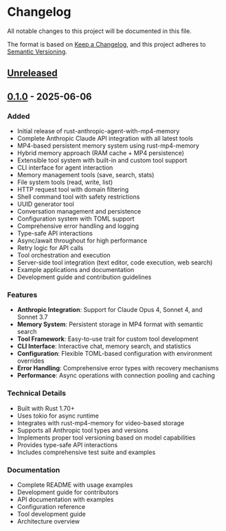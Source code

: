 # Changelog

All notable changes to this project will be documented in this file.

The format is based on [Keep a Changelog](https://keepachangelog.com/en/1.0.0/),
and this project adheres to [Semantic Versioning](https://semver.org/spec/v2.0.0.html).

## [Unreleased]

## [0.1.0] - 2025-06-06

### Added
- Initial release of rust-anthropic-agent-with-mp4-memory
- Complete Anthropic Claude API integration with all latest tools
- MP4-based persistent memory system using rust-mp4-memory
- Hybrid memory approach (RAM cache + MP4 persistence)
- Extensible tool system with built-in and custom tool support
- CLI interface for agent interaction
- Memory management tools (save, search, stats)
- File system tools (read, write, list)
- HTTP request tool with domain filtering
- Shell command tool with safety restrictions
- UUID generator tool
- Conversation management and persistence
- Configuration system with TOML support
- Comprehensive error handling and logging
- Type-safe API interactions
- Async/await throughout for high performance
- Retry logic for API calls
- Tool orchestration and execution
- Server-side tool integration (text editor, code execution, web search)
- Example applications and documentation
- Development guide and contribution guidelines

### Features
- **Anthropic Integration**: Support for Claude Opus 4, Sonnet 4, and Sonnet 3.7
- **Memory System**: Persistent storage in MP4 format with semantic search
- **Tool Framework**: Easy-to-use trait for custom tool development
- **CLI Interface**: Interactive chat, memory search, and statistics
- **Configuration**: Flexible TOML-based configuration with environment overrides
- **Error Handling**: Comprehensive error types with recovery mechanisms
- **Performance**: Async operations with connection pooling and caching

### Technical Details
- Built with Rust 1.70+
- Uses tokio for async runtime
- Integrates with rust-mp4-memory for video-based storage
- Supports all Anthropic tool types and versions
- Implements proper tool versioning based on model capabilities
- Provides type-safe API interactions
- Includes comprehensive test suite and examples

### Documentation
- Complete README with usage examples
- Development guide for contributors
- API documentation with examples
- Configuration reference
- Tool development guide
- Architecture overview

[Unreleased]: https://github.com/njfio/rust-anthropic-agent-with-mp4-memory/compare/v0.1.0...HEAD
[0.1.0]: https://github.com/njfio/rust-anthropic-agent-with-mp4-memory/releases/tag/v0.1.0
